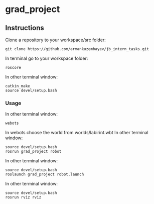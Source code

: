 # grad_project


## Instructions

Clone a repository to your workspace/src folder:
```
git clone https://github.com/armankuzembayev/jb_intern_tasks.git 
```
In terminal go to your workspace folder:
```
roscore
```
In other terminal window:
```
catkin_make
source devel/setup.bash
```

### Usage
In other terminal window:
```
webots
```
In webots choose the world from worlds/labirint.wbt
In other terminal window:
```
source devel/setup.bash
rosrun grad_project robot 
```
In other terminal window:
```
source devel/setup.bash
roslaunch grad_project robot.launch 
```
In other terminal window:
```
source devel/setup.bash
rosrun rviz rviz
```

